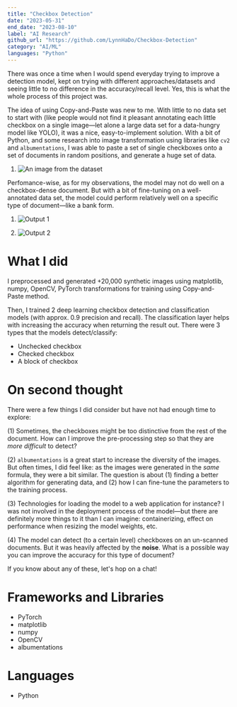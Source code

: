 ```yaml
---
title: "Checkbox Detection"
date: "2023-05-31"
end_date: "2023-08-10"
label: "AI Research"
github_url: "https://github.com/LynnHaDo/Checkbox-Detection"
category: "AI/ML"
languages: "Python"
---
```


There was once a time when I would spend everyday trying to improve a detection model, kept on trying with different approaches/datasets and seeing little to no difference in the accuracy/recall level. Yes, this is what the whole process of this project was. 

The idea of using Copy-and-Paste was new to me. With little to no data set to start with (like people would not find it pleasant annotating each little checkbox on a single image—let alone a large data set for a data-hungry model like YOLO), it was a nice, easy-to-implement solution. With a bit of Python, and some research into image transformation using libraries like `cv2` and `albumentations`, I was able to paste a set of single checkboxes onto a set of documents in random positions, and generate a huge set of data. 

1. ![An image from the dataset](/projects/checkbox-detection/10_letter.jpg)

Perfomance-wise, as for my observations, the model may not do well on a checkbox-dense document. But with a bit of fine-tuning on a well-annotated data set, the model could perform relatively well on a specific type of document—like a bank form.

1. ![Output 1](/projects/checkbox-detection/image_1.png)

1. ![Output 2](/projects/checkbox-detection/image.png)

# What I did

I preprocessed and generated +20,000 synthetic images using matplotlib, numpy, OpenCV, PyTorch transformations for training using Copy-and-Paste method. 

Then, I trained 2 deep learning checkbox detection and classification models (with approx. 0.9 precision and recall). The classification layer helps with increasing the accuracy when returning the result out. There were 3 types that the models detect/classify: 

- Unchecked checkbox
- Checked checkbox
- A block of checkbox 

# On second thought

There were a few things I did consider but have not had enough time to explore:

(1) Sometimes, the checkboxes might be too distinctive from the rest of the document. How can I improve the pre-processing step so that they are *more difficult* to detect?

(2) `albumentations` is a great start to increase the diversity of the images. But often times, I did feel like: as the images were generated in the *same* formula, they were a bit similar. The question is about (1) finding a better algorithm for generating data, and (2) how I can fine-tune the parameters to the training process. 

(3) Technologies for loading the model to a web application for instance? I was not involved in the deployment process of the model—but there are definitely more things to it than I can imagine: containerizing, effect on performance when resizing the model weights, etc. 

(4) The model can detect (to a certain level) checkboxes on an un-scanned documents. But it was heavily affected by the **noise**. What is a possible way you can improve the accuracy for this type of document?

If you know about any of these, let's hop on a chat!

# Frameworks and Libraries

- PyTorch
- matplotlib
- numpy
- OpenCV
- albumentations

# Languages

- Python